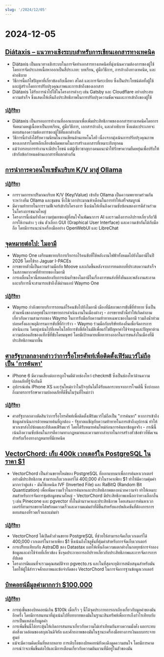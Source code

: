 ```yaml
---
slug: '/2024/12/05'
---
```


# 2024-12-05

## [Diátaxis – แนวทางเชิงระบบสำหรับการเขียนเอกสารทางเทคนิค](https://diataxis.fr/)

- Diátaxis เป็นแนวทางเชิงระบบในการจัดทำเอกสารทางเทคนิคที่มุ่งเน้นความต้องการของผู้ใช้โดยการจัดประเภทเนื้อหาออกเป็นสี่ประเภท: บทเรียน, คู่มือวิธีการ, การอ้างอิงทางเทคนิค, และคำอธิบาย
- วิธีการนี้แก้ไขปัญหาที่เกี่ยวข้องกับเนื้อหา สไตล์ และการจัดระเบียบ ซึ่งเป็นประโยชน์ต่อทั้งผู้ใช้และผู้สร้างโดยการปรับปรุงคุณภาพและการเข้าถึงของเอกสาร
- Diátaxis ได้รับการนำไปใช้ในโครงการต่างๆ เช่น Gatsby และ Cloudflare อย่างประสบความสำเร็จ ซึ่งแสดงให้เห็นถึงประสิทธิภาพในการปรับปรุงความชัดเจนและการเข้าถึงของผู้ใช้

### [ปฏิกิริยา](https://news.ycombinator.com/item?id=42325011)

- Diátaxis เป็นกรอบการทำงานที่ออกแบบมาเพื่อเพิ่มประสิทธิภาพของเอกสารทางเทคนิคโดยการจัดหมวดหมู่เนื้อหาเป็นบทเรียน, คู่มือวิธีการ, เอกสารอ้างอิง, และคำอธิบาย ซึ่งแต่ละประเภทจะตอบสนองความต้องการของผู้ใช้ที่แตกต่างกัน
- วิธีการนี้กำลังได้รับความนิยมในงานเขียนด้านเทคโนโลยี เนื่องจากมุ่งเน้นการปรับปรุงคุณภาพของเอกสารโดยหลีกเลี่ยงข้อผิดพลาดในการสร้างเอกสารที่เหมาะกับทุกคน
- แม้ว่ากรอบการทำงานจะมีประโยชน์ แต่ผู้เชี่ยวชาญบางคนแนะนำให้รักษาความยืดหยุ่นเพื่อปรับให้เข้ากับข้อกำหนดด้านเอกสารที่แตกต่างกัน

## [การนำการควอนไทเซชันบริบท K/V มาสู่ Ollama](https://smcleod.net/2024/12/bringing-k/v-context-quantisation-to-ollama/)

### [ปฏิกิริยา](https://news.ycombinator.com/item?id=42323953)

- การรวมการหาปริมาณบริบท K/V (Key/Value) เข้ากับ Ollama เป็นความพยายามร่วมกันระหว่างทีม Ollama และชุมชน ซึ่งใช้เวลาประมาณห้าเดือนในการทำให้เสร็จสมบูรณ์
- มีความท้าทายในการรวมฟีเจอร์เข้ากับโครงการ ซึ่งเน้นให้เห็นถึงความซับซ้อนของการมีส่วนร่วมในโครงการขนาดใหญ่
- โครงการนี้เน้นย้ำถึงความทุ่มเทของผู้ที่สนใจในพัฒนาการ AI และรวมถึงการอภิปรายเกี่ยวกับวิธีการใช้งานต่าง ๆ เช่น ตัวเลือก GUI (Graphical User Interface) และความเข้ากันได้กับมือถือ โดยมีการแนะนำเครื่องมืออย่าง OpenWebUI และ LibreChat

## [จุดหมายต่อไป: ไมอามี](https://waymo.com/blog/2024/12/next-stop-miami/)

- Waymo One เตรียมขยายบริการเรียกรถไร้คนขับที่ใช้พลังงานไฟฟ้าทั้งหมดไปยังไมอามีในปี 2026 โดยใช้รถ Jaguar I-PACEs
- การขยายตัวนี้เป็นความร่วมมือกับ Moove และเกิดขึ้นหลังจากการทดสอบที่ประสบความสำเร็จในสภาพอากาศที่ท้าทายของไมอามี
- การเคลื่อนไหวนี้สอดคล้องกับการเน้นย้ำของไมอามีในเรื่องการขนส่งที่ยั่งยืนและพลังงานสะอาด และบริการนี้จะสามารถเข้าถึงได้ผ่านแอป Waymo One

### [ปฏิกิริยา](https://news.ycombinator.com/item?id=42328971)

- Waymo กำลังขยายบริการรถยนต์ไร้คนขับไปยังไมอามี เมืองที่มีสภาพการขับขี่ที่ท้าทาย ซึ่งเป็นส่วนหนึ่งของกลยุทธ์ในการขยายการดำเนินงานในเมืองต่างๆ - การขยายตัวนี้ทำให้เกิดคำถามเกี่ยวกับความสามารถของ Waymo ในการรับมือกับความท้าทายเฉพาะของไมอามี รวมถึงน้ำท่วมบ่อยครั้งและพฤติกรรมการขับขี่ที่ก้าวร้าว - Waymo ร่วมมือกับบริษัทท้องถิ่นเพื่อจัดการการดำเนินงาน โดยมุ่งเน้นไปที่เทคโนโลยีการขับขี่อัตโนมัติเพื่อแก้ไขปัญหาค่าใช้จ่ายสูงและปัญหาด้านความปลอดภัยของแท็กซี่ที่ขับโดยมนุษย์ โดยมีเป้าหมายเพื่อหาทางออกในการขนส่งในเมืองที่มีประสิทธิภาพมากขึ้น

## [ศาลรัฐบาลกลางกล่าวว่าการรื้อโทรศัพท์เพื่อติดตั้งเฟิร์มแวร์ไม่ถือเป็น 'การค้นหา'](https://www.techdirt.com/2024/12/04/federal-court-says-dismantling-a-phone-to-install-firmware-isnt-a-search-even-if-was-done-to-facilitate-a-search/)

- iPhone 6 มีความเสี่ยงต่อการถูกโจมตีด้วยช่องโหว่ checkm8 ซึ่งเป็นช่องโหว่ด้านความปลอดภัยที่รู้จักกันดี
- อุปกรณ์เช่น iPhone XS และรุ่นใหม่กว่าในปัจจุบันไม่ได้รับผลกระทบจากการโจมตีนี้ ซึ่งบ่งบอกถึงมาตรการรักษาความปลอดภัยที่ดีขึ้นในรุ่นที่ใหม่กว่า

### [ปฏิกิริยา](https://news.ycombinator.com/item?id=42329005)

- ศาลรัฐบาลกลางตัดสินว่าการรื้อโทรศัพท์เพื่อติดตั้งเฟิร์มแวร์ไม่ถือเป็น "การค้นหา" หากการเข้าถึงข้อมูลดำเนินการด้วยหมายค้นที่ถูกต้อง - รัฐบาลเผชิญกับความท้าทายในการเข้าถึงอุปกรณ์ ทำให้พวกเขาส่งไปซ่อมและอัปเดตเฟิร์มแวร์ โดยได้รับหมายค้นใหม่ก่อนการค้นหาข้อมูลจริง - กรณีนี้เน้นถึงความซับซ้อนในการตีความทางกฎหมายและความยากลำบากในการสร้างหัวข้อข่าวที่ชัดเจนสำหรับเรื่องทางกฎหมายที่มีเทคนิค

## [VectorChord: เก็บ 400k เวกเตอร์ใน PostgreSQL ในราคา $1](https://blog.pgvecto.rs/vectorchord-store-400k-vectors-for-1-in-postgresql)

- VectorChord เป็นส่วนขยายใหม่ของ PostgreSQL ที่ออกแบบมาเพื่อการค้นหาเวกเตอร์อย่างมีประสิทธิภาพ สามารถเก็บเวกเตอร์ได้ 400,000 ตัวในราคาเพียง $1 ทำให้มีความคุ้มค่ามากกว่าคู่แข่ง - มันใช้เทคนิค IVF (Inverted File) และ RaBitQ (Random Bit Quantization) เพื่อเพิ่มความเร็วในการค้นหาและประสิทธิภาพของหน่วยความจำ ทำให้เหมาะสมสำหรับการจัดการชุดข้อมูลขนาดใหญ่ - VectorChord มีประสิทธิภาพเหนือกว่าทางเลือกอื่น ๆ เช่น Pinecone และ pgvector ทั้งในด้านราคาและประสิทธิภาพ โดยเสนอการค้นหาเวกเตอร์ที่สามารถขยายได้พร้อมความเร็วและความแม่นยำที่ดีขึ้นสำหรับแอปพลิเคชันที่ต้องการการตอบสนองที่รวดเร็วและแม่นยำ

### [ปฏิกิริยา](https://news.ycombinator.com/item?id=42324059)

- VectorChord ได้เปิดตัวส่วนขยาย PostgreSQL ที่ช่วยให้สามารถจัดเก็บเวกเตอร์ได้ 400,000 เวกเตอร์ในราคาเพียง $1 ซึ่งเน้นถึงโซลูชันที่คุ้มค่าสำหรับการจัดเก็บเวกเตอร์
- การเปรียบเทียบกับ AstraDB ของ Datastax เผยให้เห็นถึงความแตกต่างในกลยุทธ์การจำลองข้อมูลและค่าใช้จ่ายที่เกี่ยวข้อง ซึ่งจุดประกายการอภิปรายเกี่ยวกับประสิทธิภาพและการจัดการการอัปเดต
- โครงการมีแผนที่จะรวมคุณสมบัติจาก pgvecto.rs และในที่สุดจะยุติการสนับสนุนสำหรับมัน โดยให้ผู้ใช้สำรวจศักยภาพและข้อจำกัดของ VectorChord ในการจัดการฐานข้อมูลเวกเตอร์

## [บิทคอยน์มีมูลค่ามากกว่า $100,000](https://www.tradingview.com/symbols/BTCUSD/)

### [ปฏิกิริยา](https://news.ycombinator.com/item?id=42324263)

- การพุ่งขึ้นของบิทคอยน์เกิน $100k เมื่อเร็ว ๆ นี้ได้จุดประกายการถกเถียงเกี่ยวกับมูลค่าของมันอีกครั้ง โดยมีการสนทนาที่มุ่งเน้นไปที่บทบาทของมันในฐานะสินทรัพย์เพื่อการเก็งกำไรเทียบกับการเป็นแหล่งเก็บมูลค่า
- การเพิ่มขึ้นนี้ได้กระตุ้นให้เกิดการสนทนาเกี่ยวกับความไม่เท่าเทียมกันทางความมั่งคั่ง ผลกระทบต่อสิ่งแวดล้อมของสกุลเงินดิจิทัล และศักยภาพของมันในฐานะเครื่องมือทางการเงินแบบกระจายศูนย์
- แม้จะมีความคิดเห็นที่หลากหลาย การเติบโตของบิทคอยน์ยังคงดึงดูดความสนใจ โดยมีการคาดการณ์ว่าจะเพิ่มขึ้นต่อไปและมีการเตือนเกี่ยวกับความผันผวนที่มีอยู่ในตัวของมัน

<head>
  <meta property="og:title" content="Diátaxis – แนวทางเชิงระบบสำหรับการเขียนเอกสารทางเทคนิค" />
  <meta property="og:type" content="website" />
  <meta property="og:image" content="https://og.cho.sh/api/og/?title=Di%C3%A1taxis%20%E2%80%93%20%E0%B9%81%E0%B8%99%E0%B8%A7%E0%B8%97%E0%B8%B2%E0%B8%87%E0%B9%80%E0%B8%8A%E0%B8%B4%E0%B8%87%E0%B8%A3%E0%B8%B0%E0%B8%9A%E0%B8%9A%E0%B8%AA%E0%B8%B3%E0%B8%AB%E0%B8%A3%E0%B8%B1%E0%B8%9A%E0%B8%81%E0%B8%B2%E0%B8%A3%E0%B9%80%E0%B8%82%E0%B8%B5%E0%B8%A2%E0%B8%99%E0%B9%80%E0%B8%AD%E0%B8%81%E0%B8%AA%E0%B8%B2%E0%B8%A3%E0%B8%97%E0%B8%B2%E0%B8%87%E0%B9%80%E0%B8%97%E0%B8%84%E0%B8%99%E0%B8%B4%E0%B8%84&subheading=%E0%B8%A7%E0%B8%B1%E0%B8%99%E0%B8%9E%E0%B8%A4%E0%B8%AB%E0%B8%B1%E0%B8%AA%E0%B8%9A%E0%B8%94%E0%B8%B5%E0%B8%97%E0%B8%B5%E0%B9%88%205%20%E0%B8%98%E0%B8%B1%E0%B8%99%E0%B8%A7%E0%B8%B2%E0%B8%84%E0%B8%A1%202567%3A%20%E0%B8%AA%E0%B8%A3%E0%B8%B8%E0%B8%9B%E0%B8%82%E0%B9%88%E0%B8%B2%E0%B8%A7%E0%B9%81%E0%B8%AE%E0%B9%87%E0%B8%81%E0%B9%80%E0%B8%81%E0%B8%AD%E0%B8%A3%E0%B9%8C" />
</head>

